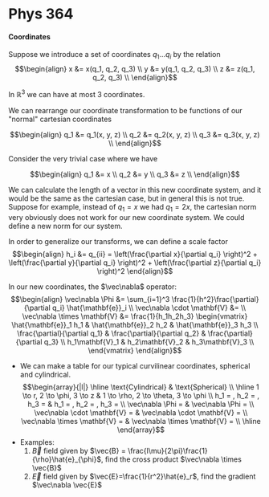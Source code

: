 # Phys 364

#### Coordinates
Suppose we introduce a set of coordinates $q_1 ... q_i$ by the relation
$$\begin{align}
x &= x(q_1, q_2, q_3) \\
y &= y(q_1, q_2, q_3) \\
z &= z(q_1, q_2, q_3) \\
\end{align}$$

In $\mathbb{R}^3$ we can have at most 3 coordinates.  

We can rearrange our coordinate transformation to be functions of our "normal" cartesian coordinates

$$\begin{align}
q_1 &= q_1(x, y, z) \\
q_2 &= q_2(x, y, z) \\
q_3 &= q_3(x, y, z) \\
\end{align}$$

Consider the very trivial case where we have

$$\begin{align}
q_1 &= x \\
q_2 &= y \\
q_3 &= z \\
\end{align}$$

We can calculate the length of a vector in this new coordinate system, and it would be the same as the cartesian case, but in general this is not true. Suppose for example, instead of $q_1 = x$ we had $q_1 = 2x$, the cartesian norm very obviously does not work for our new coordinate system. We could define a new norm for our system.

In order to generalize our transforms, we can define a scale factor
$$\begin{align}
h_i &= q_{ii} = \left(\frac{\partial x}{\partial q_i} \right)^2 + \left(\frac{\partial y}{\partial q_i} \right)^2 + \left(\frac{\partial z}{\partial q_i} \right)^2
\end{align}$$

In our new coordinates, the $\vec\nabla$ operator:
$$\begin{align}
\vec\nabla \Phi &= \sum_{i=1}^3 \frac{1}{h^2}\frac{\partial}{\partial q_i} \hat{\mathbf{e}}_i \\
\vec\nabla \cdot \mathbf{V} &= \\
\vec\nabla \times \mathbf{V} &= \frac{1}{h_1h_2h_3}
\begin{vmatrix}
  \hat{\mathbf{e}}_1 h_1 & \hat{\mathbf{e}}_2 h_2 & \hat{\mathbf{e}}_3 h_3 \\
  \frac{\partial}{\partial q_1} & \frac{\partial}{\partial q_2} & \frac{\partial}{\partial q_3} \\
  h_1\mathbf{V}_1 & h_2\mathbf{V}_2 & h_3\mathbf{V}_3 \\
\end{vmatrix}
\end{align}$$
* We can make a table for our typical curvilinear coordinates, spherical and cylindrical.
$$\begin{array}{|l|}
\hline
\text{Cylindrical} & \text{Spherical} \\
\hline
1 \to r, 2 \to \phi, 3 \to z & 1 \to \rho, 2 \to \theta, 3 \to \phi \\
h_1 = , h_2 = , h_3 = & h_1 = , h_2 = , h_3 = \\
\vec\nabla \Phi =  & \vec\nabla \Phi = \\
\vec\nabla \cdot \mathbf{V} = & \vec\nabla \cdot \mathbf{V} = \\
\vec\nabla \times \mathbf{V} = & \vec\nabla \times \mathbf{V} = \\
\hline
\end{array}$$
* Examples:
  1. $\vec{B}$ field given by $\vec{B} = \frac{I\mu}{2\pi}\frac{1}{\rho}\hat{e}_{\phi}$, find the cross product $\vec\nabla \times \vec{B}$
  2. $\vec{E}$ field given by $\vec{E}=\frac{1}{r^2}\hat{e}_r$, find the gradient $\vec\nabla \vec{E}$
